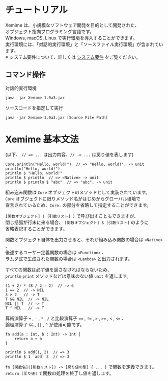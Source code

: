 # チュートリアル

Xemime は、小規模なソフトウェア開発を目的として開発された、<br>
オブジェクト指向プログラミング言語です。<br>
Windows, macOS, Linux で実行環境を導入することができます。<br>
実行環境には、「対話的実行環境」と「ソースファイル実行環境」が含まれています。<br>
※ システム要件について、詳しくは [システム要件](system-requirements.html) をご覧ください。

## コマンド操作

対話的実行環境
```
java -jar Xemime-1.0a3.jar
```

ソースコードを指定して実行
```
java -jar Xemime-1.0a3.jar [Source File Path]
```

# Xemime 基本文法

(以下、 ``// => ...`` は出力内容、``// -> ...`` は戻り値を表します)

```
Core.println("Hello, world!")  // => "Hello, world!", -> unit
println("Hello, world!")
println $ "Hello, world!"
println $ println  // => <Native> -> unit
println $ println $ "abc"  // => "abc", -> unit
```

組み込み関数は ``Core`` オブジェクトのメソッドとして実装されています。<br>
``Core`` オブジェクトに限りメソッド名がはじめからグローバル環境で<br>
宣言されているため、``Core.`` の部分を省略して指定することができます。

``[関数オブジェクト] ( [引数リスト] )`` で呼び出すこともできますが、<br>
閉じ括弧が行末に来る場合、 ``[関数オブジェクト] $ [引数リスト]`` のように<br>
省略表記することができます。

関数オブジェクト自体を出力させると、それが組み込み関数の場合は ``<Native>`` 、<br>
後述するユーザー定義関数の場合は ``<Function>`` 、 <br>
ラムダ式で生成された関数の場合は ``<Lambda>`` と出力されます。

すべての関数は必ず値を返さなければならないため、<br>
``println`` ``print`` メソッドなどは意味のない値 ``unit`` を返します。

```
(1 + 2) * (8 / 2 - 2)  // -> 6
1 == 2  // -> NIL
3 > 2   // -> T
T && NIL  // -> NIL
NIL || T  // -> T
T ^ NIL   // -> T
```

算術演算子 ``+`` , ``-`` , ``*`` , ``/`` と比較演算子 ``==`` , ``!=`` , ``>`` , ``>=`` , ``<`` , ``<=`` 、<br>
論理演算子 ``&&`` , ``||`` , ``^`` が使用可能です。

```
fn add(a : Int, b : Int) -> Int {
    return a + b
}

println $ add(1, 2)  // => 3
println $ 1 `add` 2  // => 3
```

``fn [関数名]([引数リスト]) -> [戻り値の型] { ... }`` で関数を定義できます。<br>
``return [戻り値]`` で関数の処理を終了し値を返します。<br>
